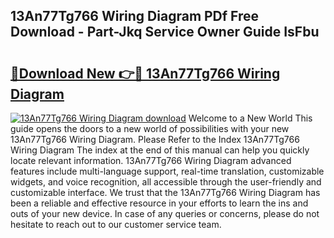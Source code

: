 ## 13An77Tg766 Wiring Diagram PDf Free Download - Part-Jkq Service Owner Guide IsFbu

# <h2><a href="http://dfs3bs.blite.top/?on=13An77Tg766+Wiring+Diagram">🔗Download New 👉🔴 13An77Tg766 Wiring Diagram</a></h2>

[![13An77Tg766 Wiring Diagram download](https://i.imgur.com/lujVjoI.png)](http://dfs3bs.blite.top/?on=13An77Tg766+Wiring+Diagram)
Welcome to a New World This guide opens the doors to a new world of possibilities with your new 13An77Tg766 Wiring Diagram. Please Refer to the Index 13An77Tg766 Wiring Diagram The index at the end of this manual can help you quickly locate relevant information. 13An77Tg766 Wiring Diagram advanced features include multi-language support, real-time translation, customizable widgets, and voice recognition, all accessible through the user-friendly and customizable interface. We trust that the 13An77Tg766 Wiring Diagram has been a reliable and effective resource in your efforts to learn the ins and outs of your new device. In case of any queries or concerns, please do not hesitate to reach out to our customer service team.
